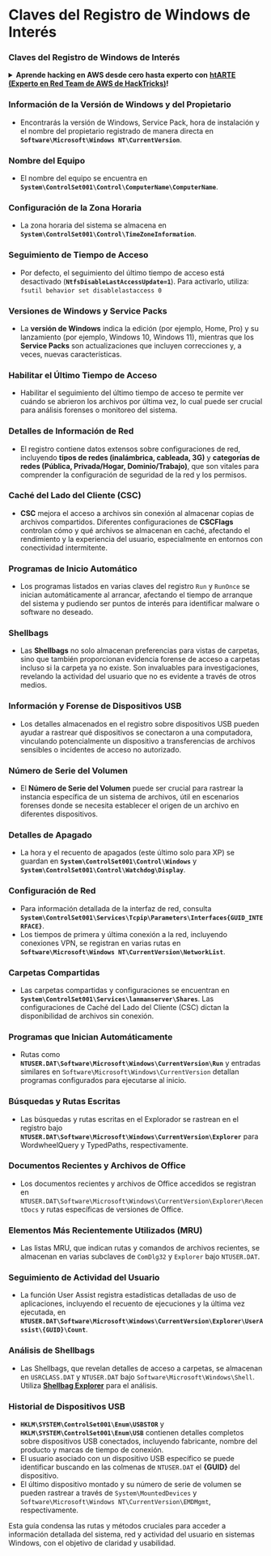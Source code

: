# Claves del Registro de Windows de Interés

### Claves del Registro de Windows de Interés

<details>

<summary><strong>Aprende hacking en AWS desde cero hasta experto con</strong> <a href="https://training.hacktricks.xyz/courses/arte"><strong>htARTE (Experto en Red Team de AWS de HackTricks)</strong></a><strong>!</strong></summary>

Otras formas de apoyar a HackTricks:

* Si deseas ver tu **empresa anunciada en HackTricks** o **descargar HackTricks en PDF**, consulta los [**PLANES DE SUSCRIPCIÓN**](https://github.com/sponsors/carlospolop)!
* Obtén la [**merchandising oficial de PEASS & HackTricks**](https://peass.creator-spring.com)
* Descubre [**La Familia PEASS**](https://opensea.io/collection/the-peass-family), nuestra colección exclusiva de [**NFTs**](https://opensea.io/collection/the-peass-family)
* **Únete al** 💬 [**grupo de Discord**](https://discord.gg/hRep4RUj7f) o al [**grupo de telegram**](https://t.me/peass) o **síguenos** en **Twitter** 🐦 [**@hacktricks_live**](https://twitter.com/hacktricks_live)**.**
* **Comparte tus trucos de hacking enviando PRs a los repositorios de** [**HackTricks**](https://github.com/carlospolop/hacktricks) y [**HackTricks Cloud**](https://github.com/carlospolop/hacktricks-cloud).

</details>


### **Información de la Versión de Windows y del Propietario**
- Encontrarás la versión de Windows, Service Pack, hora de instalación y el nombre del propietario registrado de manera directa en **`Software\Microsoft\Windows NT\CurrentVersion`**.

### **Nombre del Equipo**
- El nombre del equipo se encuentra en **`System\ControlSet001\Control\ComputerName\ComputerName`**.

### **Configuración de la Zona Horaria**
- La zona horaria del sistema se almacena en **`System\ControlSet001\Control\TimeZoneInformation`**.

### **Seguimiento de Tiempo de Acceso**
- Por defecto, el seguimiento del último tiempo de acceso está desactivado (**`NtfsDisableLastAccessUpdate=1`**). Para activarlo, utiliza:
`fsutil behavior set disablelastaccess 0`

### Versiones de Windows y Service Packs
- La **versión de Windows** indica la edición (por ejemplo, Home, Pro) y su lanzamiento (por ejemplo, Windows 10, Windows 11), mientras que los **Service Packs** son actualizaciones que incluyen correcciones y, a veces, nuevas características.

### Habilitar el Último Tiempo de Acceso
- Habilitar el seguimiento del último tiempo de acceso te permite ver cuándo se abrieron los archivos por última vez, lo cual puede ser crucial para análisis forenses o monitoreo del sistema.

### Detalles de Información de Red
- El registro contiene datos extensos sobre configuraciones de red, incluyendo **tipos de redes (inalámbrica, cableada, 3G)** y **categorías de redes (Pública, Privada/Hogar, Dominio/Trabajo)**, que son vitales para comprender la configuración de seguridad de la red y los permisos.

### Caché del Lado del Cliente (CSC)
- **CSC** mejora el acceso a archivos sin conexión al almacenar copias de archivos compartidos. Diferentes configuraciones de **CSCFlags** controlan cómo y qué archivos se almacenan en caché, afectando el rendimiento y la experiencia del usuario, especialmente en entornos con conectividad intermitente.

### Programas de Inicio Automático
- Los programas listados en varias claves del registro `Run` y `RunOnce` se inician automáticamente al arrancar, afectando el tiempo de arranque del sistema y pudiendo ser puntos de interés para identificar malware o software no deseado.

### Shellbags
- Las **Shellbags** no solo almacenan preferencias para vistas de carpetas, sino que también proporcionan evidencia forense de acceso a carpetas incluso si la carpeta ya no existe. Son invaluables para investigaciones, revelando la actividad del usuario que no es evidente a través de otros medios.

### Información y Forense de Dispositivos USB
- Los detalles almacenados en el registro sobre dispositivos USB pueden ayudar a rastrear qué dispositivos se conectaron a una computadora, vinculando potencialmente un dispositivo a transferencias de archivos sensibles o incidentes de acceso no autorizado.

### Número de Serie del Volumen
- El **Número de Serie del Volumen** puede ser crucial para rastrear la instancia específica de un sistema de archivos, útil en escenarios forenses donde se necesita establecer el origen de un archivo en diferentes dispositivos.

### **Detalles de Apagado**
- La hora y el recuento de apagados (este último solo para XP) se guardan en **`System\ControlSet001\Control\Windows`** y **`System\ControlSet001\Control\Watchdog\Display`**.

### **Configuración de Red**
- Para información detallada de la interfaz de red, consulta **`System\ControlSet001\Services\Tcpip\Parameters\Interfaces{GUID_INTERFACE}`**.
- Los tiempos de primera y última conexión a la red, incluyendo conexiones VPN, se registran en varias rutas en **`Software\Microsoft\Windows NT\CurrentVersion\NetworkList`**.

### **Carpetas Compartidas**
- Las carpetas compartidas y configuraciones se encuentran en **`System\ControlSet001\Services\lanmanserver\Shares`**. Las configuraciones de Caché del Lado del Cliente (CSC) dictan la disponibilidad de archivos sin conexión.

### **Programas que Inician Automáticamente**
- Rutas como **`NTUSER.DAT\Software\Microsoft\Windows\CurrentVersion\Run`** y entradas similares en `Software\Microsoft\Windows\CurrentVersion` detallan programas configurados para ejecutarse al inicio.

### **Búsquedas y Rutas Escritas**
- Las búsquedas y rutas escritas en el Explorador se rastrean en el registro bajo **`NTUSER.DAT\Software\Microsoft\Windows\CurrentVersion\Explorer`** para WordwheelQuery y TypedPaths, respectivamente.

### **Documentos Recientes y Archivos de Office**
- Los documentos recientes y archivos de Office accedidos se registran en `NTUSER.DAT\Software\Microsoft\Windows\CurrentVersion\Explorer\RecentDocs` y rutas específicas de versiones de Office.

### **Elementos Más Recientemente Utilizados (MRU)**
- Las listas MRU, que indican rutas y comandos de archivos recientes, se almacenan en varias subclaves de `ComDlg32` y `Explorer` bajo `NTUSER.DAT`.

### **Seguimiento de Actividad del Usuario**
- La función User Assist registra estadísticas detalladas de uso de aplicaciones, incluyendo el recuento de ejecuciones y la última vez ejecutada, en **`NTUSER.DAT\Software\Microsoft\Windows\CurrentVersion\Explorer\UserAssist\{GUID}\Count`**.

### **Análisis de Shellbags**
- Las Shellbags, que revelan detalles de acceso a carpetas, se almacenan en `USRCLASS.DAT` y `NTUSER.DAT` bajo `Software\Microsoft\Windows\Shell`. Utiliza **[Shellbag Explorer](https://ericzimmerman.github.io/#!index.md)** para el análisis.

### **Historial de Dispositivos USB**
- **`HKLM\SYSTEM\ControlSet001\Enum\USBSTOR`** y **`HKLM\SYSTEM\ControlSet001\Enum\USB`** contienen detalles completos sobre dispositivos USB conectados, incluyendo fabricante, nombre del producto y marcas de tiempo de conexión.
- El usuario asociado con un dispositivo USB específico se puede identificar buscando en las colmenas de `NTUSER.DAT` el **{GUID}** del dispositivo.
- El último dispositivo montado y su número de serie de volumen se pueden rastrear a través de `System\MountedDevices` y `Software\Microsoft\Windows NT\CurrentVersion\EMDMgmt`, respectivamente.

Esta guía condensa las rutas y métodos cruciales para acceder a información detallada del sistema, red y actividad del usuario en sistemas Windows, con el objetivo de claridad y usabilidad.
